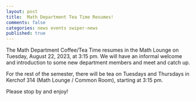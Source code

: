 ```yaml
---
layout: post
title:  Math Department Tea Time Resumes!
comments: false
categories: news events swiper-news 
published: true
---
```



The Math Department Coffee/Tea Time resumes in the Math Lounge on Tuesday, August 22, 2023, at 3:15 pm. We will have an informal welcome and introduction to some new department members and meet and catch up.

For the rest of the semester, there will be tea on Tuesdays and Thursdays in Kerchof 314 (Math Lounge / Common Room), starting at 3:15 pm.

Please stop by and enjoy!